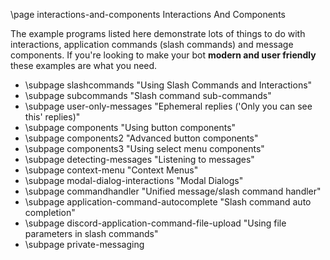 \page interactions-and-components Interactions And Components

The example programs listed here demonstrate lots of things to do with interactions, application commands (slash commands) and message components. If you're looking to make your bot **modern and user friendly** these examples are what you need.

* \subpage slashcommands "Using Slash Commands and Interactions"
* \subpage subcommands "Slash command sub-commands"
* \subpage user-only-messages "Ephemeral replies ('Only you can see this' replies)"
* \subpage components "Using button components"
* \subpage components2 "Advanced button components"
* \subpage components3 "Using select menu components"
* \subpage detecting-messages "Listening to messages"
* \subpage context-menu "Context Menus"
* \subpage modal-dialog-interactions "Modal Dialogs"
* \subpage commandhandler "Unified message/slash command handler"
* \subpage application-command-autocomplete "Slash command auto completion"
* \subpage discord-application-command-file-upload "Using file parameters in slash commands"
* \subpage private-messaging

